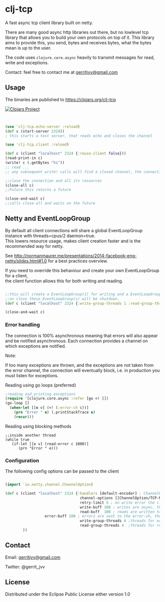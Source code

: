 # clj-tcp

A fast async tcp client library built on netty.

There are many good async http libraries out there, but no lowlevel tcp library that allows you to build your own protocols on top of it.
This library aims to provide this, you send, bytes and receives bytes, what the bytes mean is up to the user.

The code uses ```clojure.core.async``` heavily to transmit messages for read, write and exceptions.

Contact: feel free to contact me at gerritjvv@gmail.com

## Usage

The binaries are published to https://clojars.org/clj-tcp

[![Clojars Project](http://clojars.org/clj-tcp/latest-version.svg)](http://clojars.org/clj-tcp)

```clojure


(use 'clj-tcp.echo-server :reload)
(def s (start-server 2324))
; this starts a test server, that reads echo and closes the channel

(use 'clj-tcp.client :reload)

(def c (client "localhost" 2324 {:reuse-client false}))
(read-print-in c)
(write! c (.getBytes "hi"))
;; read ...
;; any subsequent write! calls will find a closed channel, the connection will reconnect, and retry the send.

;;close the connection and all its resources
(close-all c)
;;Future this returns a future

(close-and-wait c)
;;calls close-all and waits on the future

```

## Netty and EventLoopGroup

By default all client connections will share a global EventLoopGroup instance with threads=cpus/2 daemon=true.  
This lowers resource usage, makes client creation faster and is the recommended way for netty.  

See http://normanmaurer.me/presentations/2014-facebook-eng-netty/slides.html#1.0 for a best practices overview.  

If you need to override this behaviour and create your own EventLoopGroup for a client,  
the client function allows this for both writing and reading.  

```clojure

;;this will create a EventLoopGroup(1) for writing and a EventLoopGroup(2) for reading.
;;on close these EventLoopGroup(s) will be shutdown.
(def c (client "localhost" 2324 {:write-group-threads 1 :read-group-threads 2}))

(close-and-wait c)
```

### Error handling

The connection is 100% asynchronous meaning that errors will also appear and be notified asynchronous.
Each connection provides a channel on which exceptions are notified.

Note:

If too many exceptions are thrown, and the exceptions are not taken from the error channel, the connection will eventually block, i.e. in production you must listen for exceptions.

Reading using go loops (preferred)

```clojure
;reading and printing exceptions
(require '[clojure.core.async :refer [go <! ]])
(go-loop []
  (when-let [[e v] (<! (:error-ch c))]
    (prn "Error " e) (.printStackTrace e)
    (recur)))
``` 

Reading using blocking methods

```
;;inside another thread
(while true
   (if-let [[e v] (read-error c 1000)]
      (prn "Error " e)))
```    

### Configuration

The following config options can be passed to the client



```clojure

(import 'io.netty.channel.ChannelOption)

(def c (client "localhost" 2324 {:handlers [default-encoder] ; ChannelHandlers that will be added to the Channel pipeline
                                  channel-options [[ChannelOption/TCP-NODELAY true][ChannelOption/SO_RCVBUF (int 5242880)]] ;io.netty.channel options a sequence of [option val] e.g. [[option val] ... ]
                                  retry-limit 5 ; on write error the client will retry the write this amount of times
                                  write-buff 100 ; writes are async, this is the buffer thats used for the clojure.async.channel
                                  read-buff  100 ; reads are written to the read channel, the buffer is specified here
				  error-buff 100 ; errors are sent to the error-ch, the buffer is specified here
                                  write-group-threads 4 ;threads for writing
                                  read-group-threads 4  ;threads for reading
        ))
```

## Contact

Email: gerritjvv@gmail.com

Twitter: @gerrit_jvv

## License


Distributed under the Eclipse Public License either version 1.0
